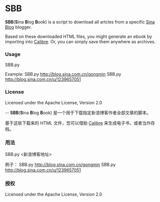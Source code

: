 # SBB

**SBB**(**S**ina **B**log **B**ook) is a script to download all artcles from a specific [Sina Blog](http://blog.sina.com.cn/) blogger.

Based on these downloaded HTML files, you might generate an ebook by importing into [Calibre](http://calibre-ebook.com/). Or, you can simply save them anywhere as archives.

### Usage
SBB.py <Sina blog URL>

Example:
SBB.py http://blog.sina.com.cn/gongmin
SBB.py http://blog.sina.com.cn/u/1239657051

### License
Licensed under the Apache License, Version 2.0

--
**SBB**(**S**ina **B**log **B**ook) 是一个用于下载指定新浪博客作者全部文章的脚本。

基于这些下载来的 HTML 文件，您可以借助 [Calibre](http://calibre-ebook.com/) 来生成电子书，或者当作存档。

### 用法
SBB.py <新浪博客地址>

例子：
SBB.py http://blog.sina.com.cn/gongmin
SBB.py http://blog.sina.com.cn/u/1239657051

### 授权
Licensed under the Apache License, Version 2.0
